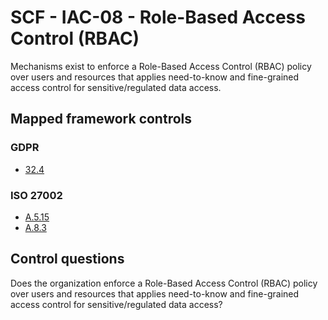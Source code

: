 # SCF - IAC-08 - Role-Based Access Control (RBAC)
Mechanisms exist to enforce a Role-Based Access Control (RBAC) policy over users and resources that applies need-to-know and fine-grained access control for sensitive/regulated data access.
## Mapped framework controls
### GDPR
- [32.4](../gdpr/32.md#324)
  
### ISO 27002
- [A.5.15](../iso27002/a-5.md#a515)
- [A.8.3](../iso27002/a-8.md#a83)
  
## Control questions
Does the organization enforce a Role-Based Access Control (RBAC) policy over users and resources that applies need-to-know and fine-grained access control for sensitive/regulated data access?
  